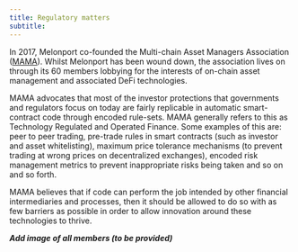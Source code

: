 ```yaml
---
title: Regulatory matters
subtitle: 
---
```


In 2017, Melonport co-founded the Multi-chain Asset Managers Association ([MAMA](https://mama.global)). Whilst Melonport has been wound down, the association lives on through its 60 members lobbying for  the interests of on-chain asset management and associated DeFi technologies.

MAMA advocates that most of the investor protections that governments and regulators focus on today are fairly replicable in automatic smart-contract code through encoded rule-sets. MAMA generally refers to this as Technology Regulated and Operated Finance. Some examples of this are: peer to peer trading, pre-trade rules in smart contracts (such as investor and asset whitelisting), maximum price tolerance mechanisms (to prevent trading at wrong prices on decentralized exchanges), encoded risk management metrics to prevent inappropriate risks being taken and so on and so forth.

MAMA believes that if code can perform the job intended by other financial intermediaries and processes, then it should be allowed to do so with as few barriers as possible in order to allow innovation around these technologies to thrive.

**_Add image of all members (to be provided)_**